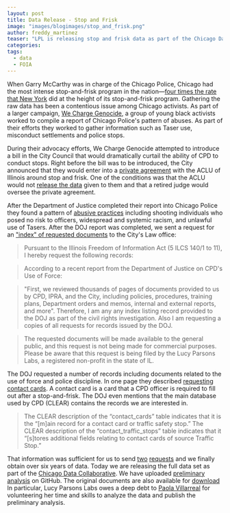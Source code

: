 ```yaml
---
layout: post
title: Data Release - Stop and Frisk
image: "images/blogimages/stop_and_frisk.png"
author: freddy_martinez
teaser: "LPL is releasing stop and frisk data as part of the Chicago Data Collaborative"
categories:
tags:
  - data
  - FOIA
---
```


When Garry McCarthy was in charge of the Chicago Police, Chicago had the most intense stop-and-frisk program in the nation—[four times the rate that New York](
http://www.aclu-il.org/wp-content/uploads/2015/03/ACLU_StopandFrisk_6.pdf) did at the height of its stop-and-frisk program. Gathering the raw data has been a contentious issue among Chicago activists. As part of a larger campaign, [We Charge Genocide](http://wechargegenocide.org), a group of young black activists worked to compile a report of Chicago Police's pattern of abuses. As part of their efforts they worked to gather information such as Taser use, misconduct settlements and police stops.

During their advocacy efforts, We Charge Genocide attempted to introduce a bill in the City Council that would dramatically curtail the ability of CPD to conduct stops. Right before the bill was to be introduced, the City announced that they would enter into a [private agreement](http://www.truth-out.org/news/item/32361-aclu-of-illinois-sells-out-chicago-s-black-youth) with the ACLU of Illinois around stop and frisk. One of the conditions was that the ACLU would not [release the data](http://wechargegenocide.org/an-open-letter-to-the-aclu-of-illinois-regarding-stop-frisk/) given to them and that a retired judge would oversee the private agreement.

After the Department of Justice completed their report into Chicago Police they found a pattern of [abusive practices](https://www.theatlantic.com/news/archive/2017/01/justice-department-chicago-police-report/513113/) including shooting individuals who posed no risk to officers, widespread and systemic racism, and unlawful use of Tasers. After the DOJ report was completed, we sent a request for an ["index" of requested documents](https://www.muckrock.com/foi/chicago-169/city-hall-all-doj-documents-32678/) to the City's Law office:

> Pursuant to the Illinois Freedom of Information Act (5 ILCS 140/1 to 11), I hereby request the following records:

> According to a recent report from the Department of Justice on CPD's Use of Force:

> "First, we reviewed thousands of pages of documents provided to us by CPD, IPRA, and the City, including policies, procedures, training plans, Department orders and memos, internal and external reports, and more". Therefore, I am any any index listing record provided to the DOJ as part of the civil rights investigation. Also I am requesting a copies of all requests for records issued by the DOJ.

> The requested documents will be made available to the general public, and this request is not being made for commercial purposes. Please be aware that this request is being filed by the Lucy Parsons Labs, a registered non-profit in the state of IL.



The DOJ requested a number of records including documents related to the use of force and police discipline. In one page they described  [requesting contact cards](https://www.documentcloud.org/documents/4443649-2016-11-14-Ltr-From-LG-to-Taft-Re-USDOJ-Seventh.html#document/p3/a419234). A contact card is a card that a CPD officer is required to fill out after a stop-and-frisk. The DOJ even mentions that the main database used by CPD (CLEAR) contains the records we are interested in.

>  The CLEAR description of the “contact_cards” table indicates that it is the “[m]ain record for a contact card or traffic safety stop.” The CLEAR description of the “contact_traffic_stops” table indicates that it “[s]tores additional fields relating to contact cards of source Traffic Stop.”

That information was sufficient for us to send [two](https://www.muckrock.com/foi/chicago-169/cpd-contact-cards-2012-2014-38540/) [requests](https://www.muckrock.com/foi/chicago-169/cpd-contact-cards-2014-2016-34241/) and we finally obtain over six years of data. Today we are releasing the full data set as part of the [Chicago Data Collaborative](https://chicagodatacollaborative.org/). We have uploaded [preliminary](https://dataforjustice.github.io/chicagostopandfrisk/) [analysis](https://github.com/DataForJustice/chicagostopandfrisk) on GitHub. The original documents are also available for [download](https://www.dropbox.com/sh/f1aa18osfmdcary/AAC4WnzTpbKz9sjT1pik04vwa?dl=0) In particular, Lucy Parsons Labs owes a deep debt to [Paola Villarreal](https://twitter.com/paw) for volunteering her time and skills to analyze the data and publish the preliminary analysis.
